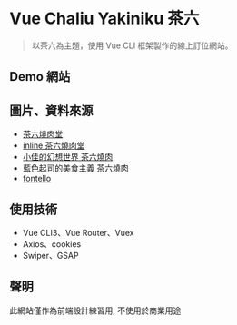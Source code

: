# Vue Chaliu Yakiniku 茶六

> 以茶六為主題，使用 Vue CLI 框架製作的線上訂位網站。

## Demo 網站

## 圖片、資料來源

- [茶六燒肉堂](https://www.facebook.com/chaliuyakiniku/)
- [inline 茶六燒肉堂](https://inline.app/booking/-L93VSXuz8o86ahWDRg0:inline-live-karuizawa?language=zh-tw)
- [小佳的幻想世界 茶六燒肉](https://www.tiffany0118.com/chaliuyakiniku/)
- [藍色起司的美食主義 茶六燒肉](https://blue74.net/1962/chaliuyakiniku/)
- [fontello](https://fontello.com/)

## 使用技術

- Vue CLI3、Vue Router、Vuex
- Axios、cookies
- Swiper、GSAP

## 聲明

此網站僅作為前端設計練習用, 不使用於商業用途
